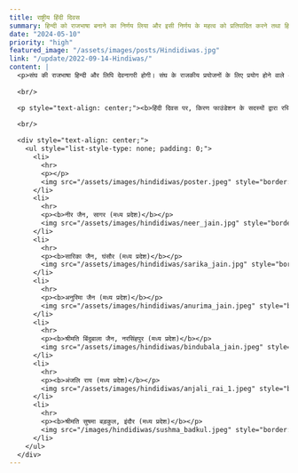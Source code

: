 ```yaml
---
title: राष्ट्रीय हिंदी दिवस
summary: हिन्दी को राजभाषा बनाने का निर्णय लिया और इसी निर्णय के महत्व को प्रतिपादित करने तथा हिन्दी को प्रत्येक क्षेत्र में प्रसारित करने के लिये वर्ष 1953 से पूरे भारत में 14 सितम्बर को प्रतिवर्ष हिन्दी-दिवस के रूप में मनाया जाता है।
date: "2024-05-10"
priority: "high"
featured_image: "/assets/images/posts/Hindidiwas.jpg"
link: "/update/2022-09-14-Hindiwas/"
content: |
  <p>संघ की राजभाषा हिन्दी और लिपि देवनागरी होगी। संघ के राजकीय प्रयोजनों के लिए प्रयोग होने वाले अंकों का रूप अन्तरराष्ट्रीय रूप होगा। यह निर्णय 14 सितम्बर को लिया गया, इसी दिन हिन्दी के मूर्धन्य साहित्यकार व्यौहार राजेन्द्र सिंह का 50वाँ जन्मदिन था, इस कारण हिन्दी दिवस के लिए इस दिन को श्रेष्ठ माना गया था।</p>   
  
  <br/>

  <p style="text-align: center;"><b>हिंदी दिवस पर, किरण फाउंडेशन के सदस्यों द्वारा रचित रंगीन पंक्तियों का समर्पण, एक साहित्यिक कला की उच्चता को प्रकट करता है।</b></p> 

  <br/>
 
  <div style="text-align: center;">
    <ul style="list-style-type: none; padding: 0;">
      <li>
        <hr>
        <p></p>
        <img src="/assets/images/hindidiwas/poster.jpeg" style="border: 1px solid #888; width:600px; margin-bottom: 20px;"/>
      </li>
      <li>
        <hr>
        <p><b>नीर जैन, सागर (मध्य प्रदेश)</b></p>
        <img src="/assets/images/hindidiwas/neer_jain.jpg" style="border: 1px solid #888; width:600px; margin-bottom: 20px;"/>
      </li>
      <li>
        <hr>
        <p><b>सारिका जैन, घंसौर (मध्य प्रदेश)</b></p>
        <img src="/assets/images/hindidiwas/sarika_jain.jpg" style="border: 1px solid #888; width:600px; margin-bottom: 20px;"/>
      </li>
      <li>
        <hr>
        <p><b>अनुरिमा जैन (मध्य प्रदेश)</b></p>
        <img src="/assets/images/hindidiwas/anurima_jain.jpeg" style="border: 1px solid #888; width:600px; margin-bottom: 20px;"/>
      </li>
      <li>
        <hr>
        <p><b>श्रीमति बिंदुबाला जैन, नरसिंहपुर (मध्य प्रदेश)</b></p>
        <img src="/assets/images/hindidiwas/bindubala_jain.jpeg" style="border: 1px solid #888; width:600px; margin-bottom: 20px;"/>
      </li>
      <li>
        <hr>
        <p><b>अंजलि राय (मध्य प्रदेश)</b></p>
        <img src="/assets/images/hindidiwas/anjali_rai_1.jpeg" style="border: 1px solid #888; width:600px; margin-bottom: 20px;"/>
      </li>
      <li>
        <hr>
        <p><b>श्रीमति सुषमा बड़कुल, इंदौर (मध्य प्रदेश)</b></p>
        <img src="/images/hindidiwas/sushma_badkul.jpeg" style="border: 1px solid #888; width:600px; margin-bottom: 20px;"/>
      </li>
    </ul>
  </div>
---
```

